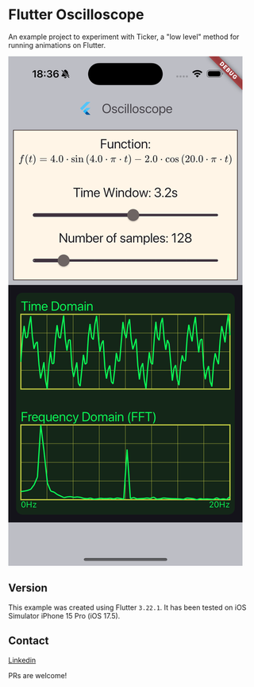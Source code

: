 # Flutter Oscilloscope

An example project to experiment with Ticker, a "low level" method for running animations on Flutter.


![Screenshot](screenshot.png)


## Version

This example was created using Flutter `3.22.1`. It has been tested on iOS Simulator iPhone 15 Pro (iOS 17.5).

## Contact

[Linkedin](https://www.linkedin.com/in/sthefanoss/)

PRs are welcome!